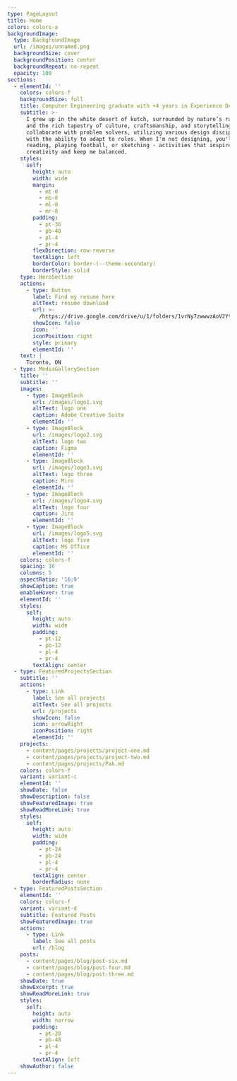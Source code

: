 ```yaml
---
type: PageLayout
title: Home
colors: colors-a
backgroundImage:
  type: BackgroundImage
  url: /images/unnamed.png
  backgroundSize: cover
  backgroundPosition: center
  backgroundRepeat: no-repeat
  opacity: 100
sections:
  - elementId: ''
    colors: colors-f
    backgroundSize: full
    title: Computer Engineering graduate with +4 years in Experience Design.
    subtitle: >-
      I grew up in the white desert of kutch, surrounded by nature’s raw beauty
      and the rich tapestry of culture, craftsmanship, and storytelling. I
      collaborate with problem solvers, utilizing various design disciplines
      with the ability to adapt to roles. When I'm not designing, you'll find me
      reading, playing football, or sketching - activities that inspire my
      creativity and keep me balanced.
    styles:
      self:
        height: auto
        width: wide
        margin:
          - mt-0
          - mb-0
          - ml-0
          - mr-0
        padding:
          - pt-36
          - pb-48
          - pl-4
          - pr-4
        flexDirection: row-reverse
        textAlign: left
        borderColor: border-(--theme-secondary)
        borderStyle: solid
    type: HeroSection
    actions:
      - type: Button
        label: Find my resume here
        altText: resume download
        url: >-
          /https://drive.google.com/drive/u/1/folders/1vrNy7zwwwzAoV2YtyUndKubhkFSxQo0X
        showIcon: false
        icon: ''
        iconPosition: right
        style: primary
        elementId: ''
    text: |
      Toronto, ON
  - type: MediaGallerySection
    title: ''
    subtitle: ''
    images:
      - type: ImageBlock
        url: /images/logo1.svg
        altText: logo one
        caption: Adobe Creative Suite
        elementId: ''
      - type: ImageBlock
        url: /images/logo2.svg
        altText: logo two
        caption: Figma
        elementId: ''
      - type: ImageBlock
        url: /images/logo3.svg
        altText: logo three
        caption: Miro
        elementId: ''
      - type: ImageBlock
        url: /images/logo4.svg
        altText: logo four
        caption: Jira
        elementId: ''
      - type: ImageBlock
        url: /images/logo5.svg
        altText: logo five
        caption: MS Office
        elementId: ''
    colors: colors-f
    spacing: 16
    columns: 5
    aspectRatio: '16:9'
    showCaption: true
    enableHover: true
    elementId: ''
    styles:
      self:
        height: auto
        width: wide
        padding:
          - pt-12
          - pb-12
          - pl-4
          - pr-4
        textAlign: center
  - type: FeaturedProjectsSection
    subtitle: ''
    actions:
      - type: Link
        label: See all projects
        altText: See all projects
        url: /projects
        showIcon: false
        icon: arrowRight
        iconPosition: right
        elementId: ''
    projects:
      - content/pages/projects/project-one.md
      - content/pages/projects/project-two.md
      - content/pages/projects/Pak.md
    colors: colors-f
    variant: variant-c
    elementId: ''
    showDate: false
    showDescription: false
    showFeaturedImage: true
    showReadMoreLink: true
    styles:
      self:
        height: auto
        width: wide
        padding:
          - pt-24
          - pb-24
          - pl-4
          - pr-4
        textAlign: center
        borderRadius: none
  - type: FeaturedPostsSection
    elementId: ''
    colors: colors-f
    variant: variant-d
    subtitle: Featured Posts
    showFeaturedImage: true
    actions:
      - type: Link
        label: See all posts
        url: /blog
    posts:
      - content/pages/blog/post-six.md
      - content/pages/blog/post-four.md
      - content/pages/blog/post-three.md
    showDate: true
    showExcerpt: true
    showReadMoreLink: true
    styles:
      self:
        height: auto
        width: narrow
        padding:
          - pt-28
          - pb-48
          - pl-4
          - pr-4
        textAlign: left
    showAuthor: false
---
```

